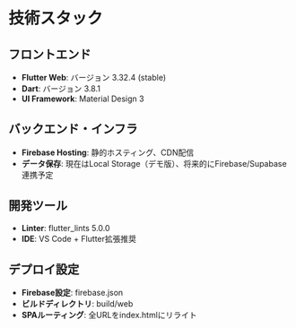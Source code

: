 # 技術スタック

## フロントエンド
- **Flutter Web**: バージョン 3.32.4 (stable)
- **Dart**: バージョン 3.8.1
- **UI Framework**: Material Design 3

## バックエンド・インフラ
- **Firebase Hosting**: 静的ホスティング、CDN配信
- **データ保存**: 現在はLocal Storage（デモ版）、将来的にFirebase/Supabase連携予定

## 開発ツール
- **Linter**: flutter_lints 5.0.0
- **IDE**: VS Code + Flutter拡張推奨

## デプロイ設定
- **Firebase設定**: firebase.json
- **ビルドディレクトリ**: build/web
- **SPAルーティング**: 全URLをindex.htmlにリライト